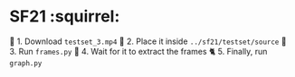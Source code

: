 # SF21 :squirrel:

:octopus: 1. Download ```testset_3.mp4```
:whale: 2. Place it inside ```../sf21/testset/source```
:honeybee: 3. Run ```frames.py```
:turtle: 4. Wait for it to extract the frames
:cat2: 5. Finally, run ```graph.py```
